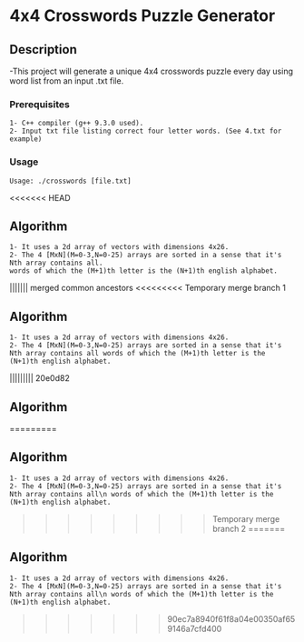 # 4x4 Crosswords Puzzle Generator

## Description
-This project will generate a unique 4x4 crosswords puzzle every day using word list from an input .txt file.

### Prerequisites
```
1- C++ compiler (g++ 9.3.0 used).
2- Input txt file listing correct four letter words. (See 4.txt for example)
```
### Usage
```
Usage: ./crosswords [file.txt]
```

<<<<<<< HEAD
## Algorithm
```
1- It uses a 2d array of vectors with dimensions 4x26.
2- The 4 [MxN](M=0-3,N=0-25) arrays are sorted in a sense that it's Nth array contains all.
words of which the (M+1)th letter is the (N+1)th english alphabet.
```
||||||| merged common ancestors
<<<<<<<<< Temporary merge branch 1
## Algorithm
```
1- It uses a 2d array of vectors with dimensions 4x26.
2- The 4 [MxN](M=0-3,N=0-25) arrays are sorted in a sense that it's Nth array contains all words of which the (M+1)th letter is the (N+1)th english alphabet.
```
||||||||| 20e0d82
## Algorithm
=========
## Algorithm
```
1- It uses a 2d array of vectors with dimensions 4x26.
2- The 4 [MxN](M=0-3,N=0-25) arrays are sorted in a sense that it's Nth array contains all\n words of which the (M+1)th letter is the (N+1)th english alphabet.
```
>>>>>>>>> Temporary merge branch 2
=======
## Algorithm
```
1- It uses a 2d array of vectors with dimensions 4x26.
2- The 4 [MxN](M=0-3,N=0-25) arrays are sorted in a sense that it's Nth array contains all\n words of which the (M+1)th letter is the (N+1)th english alphabet.
```
>>>>>>> 90ec7a8940f61f8a04e00350af659146a7cfd400
